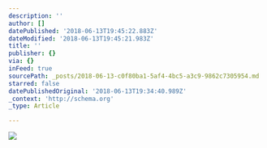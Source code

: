 ```yaml
---
description: ''
author: []
datePublished: '2018-06-13T19:45:22.883Z'
dateModified: '2018-06-13T19:45:21.983Z'
title: ''
publisher: {}
via: {}
inFeed: true
sourcePath: _posts/2018-06-13-c0f80ba1-5af4-4bc5-a3c9-9862c7305954.md
starred: false
datePublishedOriginal: '2018-06-13T19:34:40.989Z'
_context: 'http://schema.org'
_type: Article

---
```

![](https://the-grid-user-content.s3-us-west-2.amazonaws.com/81f8cdbe-cb04-4fac-a63d-8563ace8af0e.jpg)